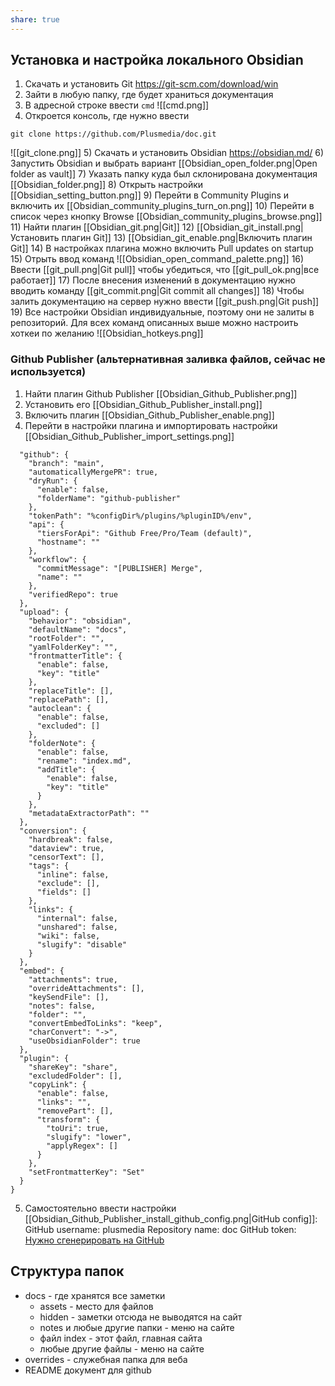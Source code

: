 ```yaml
---
share: true
---
```

## Установка и настройка локального Obsidian

1) Скачать и установить Git https://git-scm.com/download/win
2) Зайти в любую папку, где будет храниться документация
3) В адресной строке ввести `cmd` ![[cmd.png]]
4) Откроется консоль, где нужно ввести
```
git clone https://github.com/Plusmedia/doc.git
```
![[git_clone.png]]
5) Скачать и установить Obsidian https://obsidian.md/
6) Запустить Obsidian и выбрать вариант [[Obsidian_open_folder.png|Open folder as vault]]
7) Указать папку куда был склонирована документация [[Obsidian_folder.png]]
8) Открыть настройки [[Obsidian_setting_button.png]]
9) Перейти в Community Plugins и включить их [[Obsidian_community_plugins_turn_on.png]]
10) Перейти в список через кнопку Browse [[Obsidian_community_plugins_browse.png]]
11) Найти плагин [[Obsidian_git.png|Git]]
12) [[Obsidian_git_install.png|Установить плагин Git]]
13) [[Obsidian_git_enable.png|Включить плагин Git]]
14) В настройках плагина можно включить Pull updates on startup
15) Отрыть ввод команд ![[Obsidian_open_command_palette.png]]
16) Ввести [[git_pull.png|Git pull]] чтобы убедиться, что [[git_pull_ok.png|все работает]]
17) После внесения изменений в документацию нужно вводить команду [[git_commit.png|Git commit all changes]]
18) Чтобы залить документацию на сервер нужно ввести [[git_push.png|Git push]]
19) Все настройки Obsidian индивидуальные, поэтому они не залиты в репозиторий. Для всех команд описанных выше можно настроить хоткеи по желанию ![[Obsidian_hotkeys.png]]

### Github Publisher (альтернативная заливка файлов, сейчас не используется)
1) Найти плагин Github Publisher [[Obsidian_Github_Publisher.png]]
2) Установить его [[Obsidian_Github_Publisher_install.png]]
3) Включить плагин [[Obsidian_Github_Publisher_enable.png]]
4) Перейти в настройки плагина и импортировать настройки [[Obsidian_Github_Publisher_import_settings.png]]
```{
  "github": {
    "branch": "main",
    "automaticallyMergePR": true,
    "dryRun": {
      "enable": false,
      "folderName": "github-publisher"
    },
    "tokenPath": "%configDir%/plugins/%pluginID%/env",
    "api": {
      "tiersForApi": "Github Free/Pro/Team (default)",
      "hostname": ""
    },
    "workflow": {
      "commitMessage": "[PUBLISHER] Merge",
      "name": ""
    },
    "verifiedRepo": true
  },
  "upload": {
    "behavior": "obsidian",
    "defaultName": "docs",
    "rootFolder": "",
    "yamlFolderKey": "",
    "frontmatterTitle": {
      "enable": false,
      "key": "title"
    },
    "replaceTitle": [],
    "replacePath": [],
    "autoclean": {
      "enable": false,
      "excluded": []
    },
    "folderNote": {
      "enable": false,
      "rename": "index.md",
      "addTitle": {
        "enable": false,
        "key": "title"
      }
    },
    "metadataExtractorPath": ""
  },
  "conversion": {
    "hardbreak": false,
    "dataview": true,
    "censorText": [],
    "tags": {
      "inline": false,
      "exclude": [],
      "fields": []
    },
    "links": {
      "internal": false,
      "unshared": false,
      "wiki": false,
      "slugify": "disable"
    }
  },
  "embed": {
    "attachments": true,
    "overrideAttachments": [],
    "keySendFile": [],
    "notes": false,
    "folder": "",
    "convertEmbedToLinks": "keep",
    "charConvert": "->",
    "useObsidianFolder": true
  },
  "plugin": {
    "shareKey": "share",
    "excludedFolder": [],
    "copyLink": {
      "enable": false,
      "links": "",
      "removePart": [],
      "transform": {
        "toUri": true,
        "slugify": "lower",
        "applyRegex": []
      }
    },
    "setFrontmatterKey": "Set"
  }
}
```
5) Самостоятельно ввести настройки [[Obsidian_Github_Publisher_install_github_config.png|GitHub config]]:
    GitHub username: plusmedia
    Repository name: doc
    GitHub token: [Нужно сгенерировать на GitHub](https://github.com/settings/tokens/new?scopes=repo,workflow)

## Структура папок

- docs - где хранятся все заметки
  - assets - место для файлов
  - hidden - заметки отсюда не выводятся на сайт
  - notes и любые другие папки - меню на сайте
  - файл index - этот файл, главная сайта
  - любые другие файлы - меню на сайте
- overrides - служебная папка для веба
- README документ для github